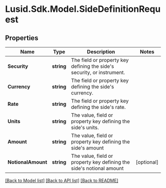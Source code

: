 # Lusid.Sdk.Model.SideDefinitionRequest

## Properties

Name | Type | Description | Notes
------------ | ------------- | ------------- | -------------
**Security** | **string** | The field or property key defining the side&#39;s security, or instrument. | 
**Currency** | **string** | The field or property key defining the side&#39;s currency. | 
**Rate** | **string** | The field or property key defining the side&#39;s rate. | 
**Units** | **string** | The value, field or property key defining the side&#39;s units. | 
**Amount** | **string** | The value, field or property key defining the side&#39;s amount | 
**NotionalAmount** | **string** | The value, field or property key defining the side&#39;s notional amount | [optional] 

[[Back to Model list]](../README.md#documentation-for-models) [[Back to API list]](../README.md#documentation-for-api-endpoints) [[Back to README]](../README.md)


